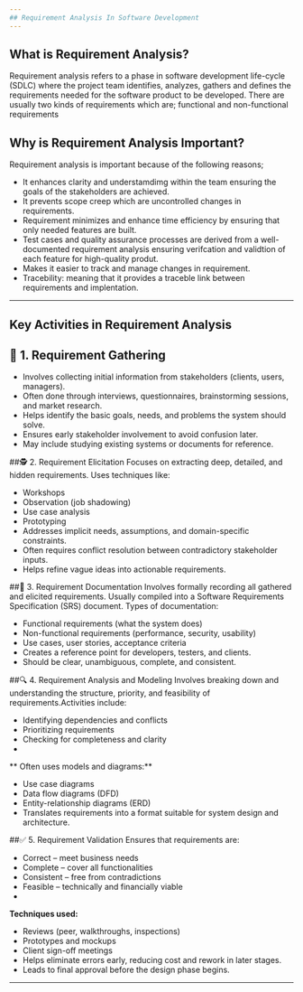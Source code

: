 ```yaml
---
## Requirement Analysis In Software Development
---
```

## What is Requirement Analysis?
Requirement analysis refers to a phase in software development life-cycle (SDLC) where the project team identifies, analyzes, gathers and defines the requirements needed for the software product to be developed. There are usually two kinds of requirements which are; functional and non-functional requirements 

## Why is Requirement Analysis Important?
Requirement analysis is important because of the following reasons;
- It enhances clarity and understamdimg within the team ensuring the goals of the stakeholders are achieved.
- It prevents scope creep which are uncontrolled changes in requirements.
- Requirement minimizes and enhance time efficiency by ensuring  that only needed features are built.
- Test cases and quality assurance processes are derived from a well-documented requirement analysis ensuring verifcation and validtion of each feature for high-quality produt.
- Makes it easier to track and manage changes in requirement.
- Tracebility: meaning that  it provides a traceble link between requirements and implentation.
---

## Key Activities in Requirement Analysis

## 🧩 1. Requirement Gathering
- Involves collecting initial information from stakeholders (clients, users, managers).
-  Often done through interviews, questionnaires, brainstorming sessions, and market research.
-  Helps identify the basic goals, needs, and problems the system should solve.
-  Ensures early stakeholder involvement to avoid confusion later.
-  May include studying existing systems or documents for reference.

##🕵️ 2. Requirement Elicitation
Focuses on extracting deep, detailed, and hidden requirements.
Uses techniques like:
- Workshops
- Observation (job shadowing)
- Use case analysis
- Prototyping
- Addresses implicit needs, assumptions, and domain-specific constraints.
- Often requires conflict resolution between contradictory stakeholder inputs.
- Helps refine vague ideas into actionable requirements.

##📄 3. Requirement Documentation
Involves formally recording all gathered and elicited requirements.
Usually compiled into a Software Requirements Specification (SRS) document.
Types of documentation:
- Functional requirements (what the system does)
- Non-functional requirements (performance, security, usability)
- Use cases, user stories, acceptance criteria
- Creates a reference point for developers, testers, and clients.
- Should be clear, unambiguous, complete, and consistent.

##🔍 4. Requirement Analysis and Modeling
Involves breaking down and understanding the structure, priority, and feasibility of requirements.Activities include:
- Identifying dependencies and conflicts
- Prioritizing requirements
- Checking for completeness and clarity
- 
** Often uses models and diagrams:**
- Use case diagrams
- Data flow diagrams (DFD)
- Entity-relationship diagrams (ERD)
- Translates requirements into a format suitable for system design and architecture.

##✅ 5. Requirement Validation
Ensures that requirements are:
- Correct – meet business needs
- Complete – cover all functionalities
- Consistent – free from contradictions
- Feasible – technically and financially viable
- 
**Techniques used:**
- Reviews (peer, walkthroughs, inspections)
- Prototypes and mockups
- Client sign-off meetings
- Helps eliminate errors early, reducing cost and rework in later stages.
- Leads to final approval before the design phase begins.

---

